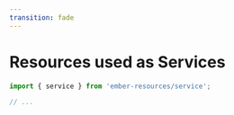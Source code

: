 ```yaml
--- 
transition: fade
---
```


# Resources used as Services 

```js 
import { service } from 'ember-resources/service';

// ...
```

